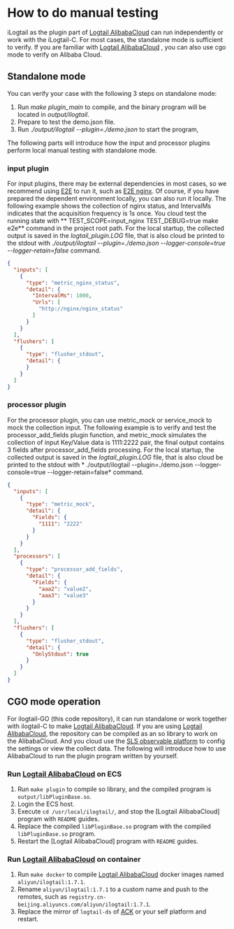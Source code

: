 # How to do manual testing

iLogtail as the plugin part of [Logtail AlibabaCloud](https://help.aliyun.com/document_detail/28979.html) can run
independently or work with the iLogtail-C. For most cases, the standalone mode is sufficient to verify. If you are
familiar with [Logtail AlibabaCloud](https://help.aliyun.com/document_detail/28979.html)
, you can also use cgo mode to verify on Alibaba Cloud.

## Standalone mode

You can verify your case with the following 3 steps on standalone mode:

1. Run *make plugin_main* to compile, and the binary program will be located in *output/ilogtail*.
2. Prepare to test the demo.json file.
3. Run *./output/ilogtail --plugin=./demo.json* to start the program,

The following parts will introduce how the input and processor plugins perform local manual testing with standalone
mode.

### input plugin

For input plugins, there may be external dependencies in most cases, so we recommend
using [E2E](../../../test/README.md)
to run it, such as [E2E nginx](../../../test/case/behavior/input_nginx). Of course, if you have prepared the dependent
environment locally, you can also run it locally. The following example shows the collection of nginx status, and
IntervalMs indicates that the acquisition frequency is 1s once. You cloud test the running state with **
TEST_SCOPE=input_nginx TEST_DEBUG=true make e2e** command in the project root path. For the local startup, the collected
output is saved in the *logtail_plugin.LOG* file, that is also cloud be printed to the stdout with *./output/ilogtail
--plugin=./demo.json --logger-console=true --logger-retain=false* command.

```json
{
  "inputs": [
    {
      "type": "metric_nginx_status",
      "detail": {
        "IntervalMs": 1000,
        "Urls": [
          "http://nginx/nginx_status"
        ]
      }
    }
  ],
  "flushers": [
    {
      "type": "flusher_stdout",
      "detail": {
      }
    }
  ]
}
```

### processor plugin

For the processor plugin, you can use metric_mock or service_mock to mock the collection input. The following example is
to verify and test the processor_add_fields plugin function, and metric_mock simulates the collection of input Key/Value
data is 1111:2222 pair, the final output contains 3 fields after processor_add_fields processing. For the local startup,
the collected output is saved in the *logtail_plugin.LOG* file, that is also cloud be printed to the stdout with *
./output/ilogtail --plugin=./demo.json --logger-console=true --logger-retain=false* command.

```json
{
  "inputs": [
    {
      "type": "metric_mock",
      "detail": {
        "Fields": {
          "1111": "2222"
        }
      }
    }
  ],
  "processors": [
    {
      "type": "processor_add_fields",
      "detail": {
        "Fields": {
          "aaa2": "value2",
          "aaa3": "value3"
        }
      }
    }
  ],
  "flushers": [
    {
      "type": "flusher_stdout",
      "detail": {
        "OnlyStdout": true
      }
    }
  ]
}

```

## CGO mode operation

For ilogtail-GO (this code repository), it can run standalone or work together with ilogtail-C to
make [Logtail AlibabaCloud](https://help.aliyun.com/document_detail/28979.html). If you are
using [Logtail AlibabaCloud](https://help.aliyun.com/document_detail/28979.html), the repository can be compiled as an
so library to work on the AlibabaCloud. And you cloud use
the [SLS observable platform](https://www.aliyun.com/product/sls) to
config the settings or view the collect data. The following will introduce how to use AlibabaCloud to run the plugin
program written by yourself.

### Run [Logtail AlibabaCloud](https://help.aliyun.com/document_detail/28979.html) on ECS

1. Run `make plugin` to compile so library, and the compiled program is `output/libPluginBase.so`.
2. Login the ECS host.
3. Execute `cd /usr/local/ilogtail/`, and stop the [Logtail AlibabaCloud] program with `README` guides.
4. Replace the compiled `libPluginBase.so` program with the compiled `libPluginBase.so` program.
5. Restart the [Logtail AlibabaCloud] program with `README` guides.

### Run [Logtail AlibabaCloud](https://help.aliyun.com/document_detail/28979.html) on container

1. Run `make docker` to compile [Logtail AlibabaCloud](https://help.aliyun.com/document_detail/28979.html) docker
   images named `aliyun/ilogtail:1.7.1`.
2. Rename `aliyun/ilogtail:1.7.1` to a custom name and push to the remotes, such
   as `registry.cn-beijing.aliyuncs.com/aliyun/ilogtail:1.7.1`.
3. Replace the mirror of `logtail-ds` of [ACK](https://www.aliyun.com/product/list/alibabacloudnative) or your self
   platform and restart.
